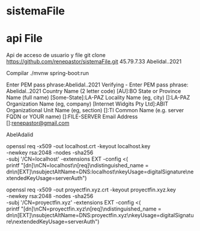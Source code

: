 # sistemaFile
# api File
   Api de acceso de usuario y file
   git clone https://github.com/renepastor/sistemaFile.git
   45.79.7.33
   Abelidal..2021

   Compilar
   ./mvnw spring-boot:run




Enter PEM pass phrase:Abelidal..2021
Verifying - Enter PEM pass phrase: Abelidal..2021
Country Name (2 letter code) [AU]:BO
State or Province Name (full name) [Some-State]:LA-PAZ
Locality Name (eg, city) []:LA-PAZ
Organization Name (eg, company) [Internet Widgits Pty Ltd]:ABIT
Organizational Unit Name (eg, section) []:TI
Common Name (e.g. server FQDN or YOUR name) []:FILE-SERVER
Email Address []:renepastor@gmail.com


AbelAdalid


openssl req -x509 -out localhost.crt -keyout localhost.key \
  -newkey rsa:2048 -nodes -sha256 \
  -subj '/CN=localhost' -extensions EXT -config <( \
   printf "[dn]\nCN=localhost\n[req]\ndistinguished_name = dn\n[EXT]\nsubjectAltName=DNS:localhost\nkeyUsage=digitalSignature\nextendedKeyUsage=serverAuth")

openssl req -x509 -out proyectfin.xyz.crt -keyout proyectfin.xyz.key \
  -newkey rsa:2048 -nodes -sha256 \
  -subj '/CN=proyectfin.xyz' -extensions EXT -config <( \
   printf "[dn]\nCN=proyectfin.xyz\n[req]\ndistinguished_name = dn\n[EXT]\nsubjectAltName=DNS:proyectfin.xyz\nkeyUsage=digitalSignature\nextendedKeyUsage=serverAuth")



